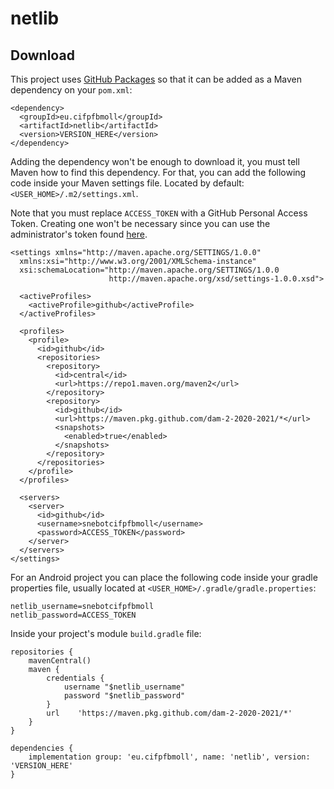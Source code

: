 # netlib
## Download
This project uses [GitHub Packages](https://github.com/DAM-2-2020-2021/netlib/packages/) so that it can be added as a Maven dependency on your `pom.xml`:
```
<dependency>
  <groupId>eu.cifpfbmoll</groupId>
  <artifactId>netlib</artifactId>
  <version>VERSION_HERE</version>
</dependency>
```
Adding the dependency won't be enough to download it, you must tell Maven how to find this dependency. For that, you can add the following code inside your Maven settings file. Located by default: `<USER_HOME>/.m2/settings.xml`.

Note that you must replace `ACCESS_TOKEN` with a GitHub Personal Access Token. Creating one won't be necessary since you can use the administrator's token found [here](https://github.com/DAM-2-2020-2021/netlib/wiki/Dependency-Access-Token).
```
<settings xmlns="http://maven.apache.org/SETTINGS/1.0.0"
  xmlns:xsi="http://www.w3.org/2001/XMLSchema-instance"
  xsi:schemaLocation="http://maven.apache.org/SETTINGS/1.0.0
                      http://maven.apache.org/xsd/settings-1.0.0.xsd">

  <activeProfiles>
    <activeProfile>github</activeProfile>
  </activeProfiles>

  <profiles>
    <profile>
      <id>github</id>
      <repositories>
        <repository>
          <id>central</id>
          <url>https://repo1.maven.org/maven2</url>
        </repository>
        <repository>
          <id>github</id>
          <url>https://maven.pkg.github.com/dam-2-2020-2021/*</url>
          <snapshots>
            <enabled>true</enabled>
          </snapshots>
        </repository>
      </repositories>
    </profile>
  </profiles>

  <servers>
    <server>
      <id>github</id>
      <username>snebotcifpfbmoll</username>
      <password>ACCESS_TOKEN</password>
    </server>
  </servers>
</settings>
```
For an Android project you can place the following code inside your gradle properties file, usually located at `<USER_HOME>/.gradle/gradle.properties`:
```
netlib_username=snebotcifpfbmoll
netlib_password=ACCESS_TOKEN
```
Inside your project's module `build.gradle` file:
```
repositories {
    mavenCentral()
    maven {
        credentials {
            username "$netlib_username"
            password "$netlib_password"
        }
        url    'https://maven.pkg.github.com/dam-2-2020-2021/*'
    }
}

dependencies {
    implementation group: 'eu.cifpfbmoll', name: 'netlib', version: 'VERSION_HERE'
}
```
